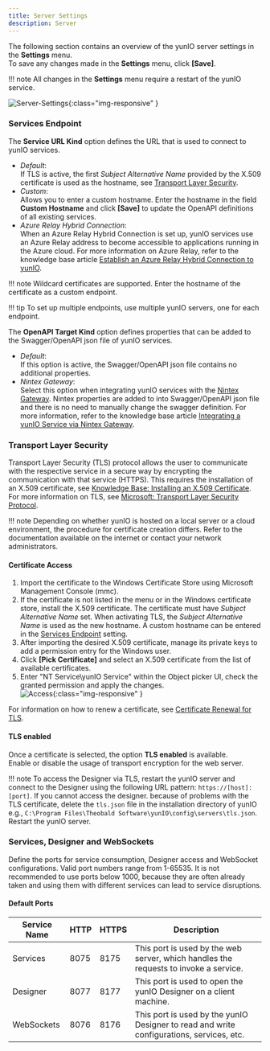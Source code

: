 ```yaml
---
title: Server Settings
description: Server
---
```

 

The following section contains an overview of the yunIO server settings in the **Settings** menu. <br>
To save any changes made in the **Settings** menu, click **[Save]**.

!!! note
    All changes in the **Settings** menu require a restart of the yunIO service.

![Server-Settings](../assets/images/yunio/Server-settings.png){:class="img-responsive" }

### Services Endpoint

The **Service URL Kind** option defines the URL that is used to connect to yunIO services.

- *Default*: <br>
If TLS is active, the first *Subject Alternative Name* provided by the X.509 certificate is used as the hostname, see [Transport Layer Security](#transport-layer-security). 
- *Custom*: <br>
Allows you to enter a custom hostname. Enter the hostname in the field **Custom Hostname** and click **[Save]** to update the OpenAPI definitions of all existing services.
- *Azure Relay Hybrid Connection*:<br>
When an Azure Relay Hybrid Connection is set up, yunIO services use an Azure Relay address to become accessible to applications running in the Azure cloud. 
For more information on Azure Relay, refer to the knowledge base article [Establish an Azure Relay Hybrid Connection to yunIO](https://kb.theobald-software.com/yunio/establish-an-azure-relay-hybrid-connection).

!!! note
    Wildcard certificates are supported. Enter the hostname of the certificate as a custom endpoint.

!!! tip
    To set up multiple endpoints, use multiple yunIO servers, one for each endpoint.

The **OpenAPI Target Kind** option defines properties that can be added to the Swagger/OpenAPI json file of yunIO services.

- *Default*: <br>
If this option is active, the Swagger/OpenAPI json file contains no additional properties.
- *Nintex Gateway*: <br>
Select this option when integrating yunIO services with the [Nintex Gateway](https://help.nintex.com/en-US/nwc/Content/Gateway/InstallAndConfigure.htm). 
Nintex properties are added to into Swagger/OpenAPI json file and there is no need to manually change the swagger definition.
For more information, refer to the knowledge base article [Integrating a yunIO Service via Nintex Gateway](https://kb.theobald-software.com/yunio/integrating-yunio-via-nintex-gateway).

### Transport Layer Security

Transport Layer Security (TLS) protocol allows the user to communicate with the respective service in a secure way by encrypting the communication with that service (HTTPS).
This requires the installation of an X.509 certificate, see [Knowledge Base: Installing an X.509 Certificate](https://kb.theobald-software.com/yunio/x509-certificate). <br>
For more information on TLS, see [Microsoft: Transport Layer Security Protocol](https://docs.microsoft.com/en-us/windows/win32/secauthn/transport-layer-security-protocol).

!!! note
    Depending on whether yunIO is hosted on a local server or a cloud environment, the procedure for certificate creation differs.
    Refer to the documentation available on the internet or contact your network administrators.

#### Certificate Access
1. Import the certificate to the Windows Certificate Store using Microsoft Management Console (mmc).
2. If the certificate is not listed in the menu or in the Windows certificate store, install the X.509 certificate.
The certificate must have *Subject Alternative Name* set. When activating TLS, the *Subject Alternative Name* is used as the new hostname. 
A custom hostname can be entered in the [Services Endpoint](#endpoint) setting.
3. After importing the desired X.509 certificate, manage its private keys to add a permission entry for the Windows user. 
4. Click **[Pick Certificate]** and select an X.509 certificate from the list of available certificates.
5. Enter "NT Service\yunIO Service" within the Object picker UI, check the granted permission and apply the changes. <br>
![Access](../assets/images/yunio/x509-certificate-permission.png){:class="img-responsive" }


For information on how to renew a certificate, see [Certificate Renewal for TLS](https://kb.theobald-software.com/yunio/certificate-renewal).

#### TLS enabled
Once a certificate is selected, the option **TLS enabled** is available.<br>
Enable or disable the usage of transport encryption for the web server.

!!! note
    To access the Designer via TLS, restart the yunIO server and connect to the Designer using the following URL pattern: `https://[host]:[port]`.
    If you cannot access the designer. because of problems with the TLS certificate, delete the `tls.json` file in the installation directory of yunIO e.g., `C:\Program Files\Theobald Software\yunIO\config\servers\tls.json`.
    Restart the yunIO server.


### Services, Designer and WebSockets

Define the ports for service consumption, Designer access and WebSocket configurations. Valid port numbers range from 1-65535. 
It is not recommended to use ports below 1000, because they are often already taken and using them with different services can lead to service disruptions.

#### Default Ports

|Service Name|HTTP|HTTPS|Description|
|---|---|---|---|
|Services|8075|8175|This port is used by the web server, which handles the requests to invoke a service.|
|Designer|8077|8177|This port is used to open the yunIO Designer on a client machine.|
|WebSockets|8076|8176|This port is used by the yunIO Designer to read and write configurations, services, etc.|
